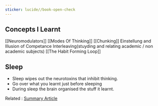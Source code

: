 ```yaml
---
sticker: lucide//book-open-check
---
```

## Concepts I Learnt
[[Neuromodulators]]
[[Modes Of Thinking]]
[[Chunking]]
Einstellung and Illusion of Competance
Interleaving(stuyding and relating academic / non academic subjects)
[[The Habit Forming Loop]]

## Sleep 
- Sleep wipes out the neurotoxins that inhibit thinking.
- Go over what you learnt just before sleeping
- During sleep the brain organised the stuff it learnt.



Related : [Summary Article](https://www.sonnybrown.net/learning-how-to-learn-summary-notes/)